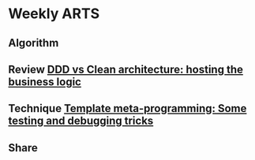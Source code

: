 # Weekly ARTS

## Algorithm

## Review [DDD vs Clean architecture: hosting the business logic](http://objectcode101.com/ddd-vs-clean-architecture-hosting-the-business-logic/)

## Technique [Template meta-programming: Some testing and debugging tricks](https://cukic.co/2019/02/19/tmp-testing-and-debugging-templates/)

## Share

